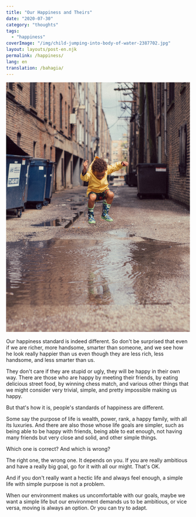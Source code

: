 ```yaml
---
title: "Our Happiness and Theirs"
date: "2020-07-30"
category: "thoughts"
tags:
  - "happiness"
coverImage: "/img/child-jumping-into-body-of-water-2387702.jpg"
layout: layouts/post-en.njk
permalink: /happiness/
lang: en
translation: /bahagia/
---
```


![happy](/img/child-jumping-into-body-of-water-2387702.jpg)

Our happiness standard is indeed different. So don't be surprised that even if we are richer, more handsome, smarter than someone, and we see how he look really happier than us even though they are less rich, less handsome, and less smarter than us.

They don't care if they are stupid or ugly, they will be happy in their own way. There are those who are happy by meeting their friends, by eating delicious street food, by winning chess match, and various other things that we might consider very trivial, simple, and pretty impossible making us happy.

But that's how it is, people's standards of happiness are different.

Some say the purpose of life is wealth, power, rank, a happy family, with all its luxuries. And there are also those whose life goals are simpler, such as being able to be happy with friends, being able to eat enough, not having many friends but very close and solid, and other simple things.

Which one is correct? And which is wrong?

The right one, the wrong one. It depends on you. If you are really ambitious and have a really big goal, go for it with all our might. That's OK.

And if you don't really want a hectic life and always feel enough, a simple life with simple purpose is not a problem.

When our environment makes us uncomfortable with our goals, maybe we want a simple life but our environment demands us to be ambitious, or vice versa, moving is always an option. Or you can try to adapt.
